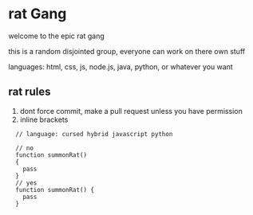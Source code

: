 # rat Gang
welcome to the epic rat gang

this is a random disjointed group, everyone can work on there own stuff

languages: html, css, js, node.js, java, python, or whatever you want

## rat rules
1. dont force commit, make a pull request unless you have permission
2. inline brackets

```
  // language: cursed hybrid javascript python

  // no
  function summonRat()
  {
    pass
  }
  // yes
  function summonRat() {
    pass
  }
```
